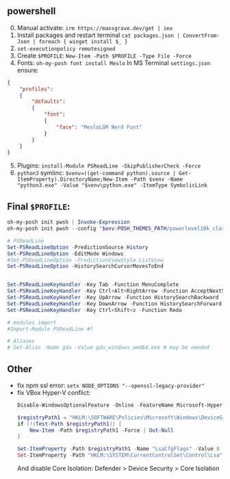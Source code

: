 ## powershell

0. Manual activate: `irm https://massgrave.dev/get | iex`
1. Install packages and restart terminal `cat packages.json | ConvertFrom-Json | foreach { winget install $_ }`
2. `set-executionpolicy remotesigned`
3. Create `$PROFILE`: `New-Item -Path $PROFILE -Type File -Force`
4. Fonts:
`oh-my-posh font install Meslo`
In MS Terminal `settings.json` ensure:
```json
{
    "profiles":
    {
        "defaults":
        {
            "font":
            {
                "face": "MesloLGM Nerd Font"
            }
        }
    }
}
```
5. Plugins:
`install-Module PSReadLine -SkipPublisherCheck -Force`
6. `python3` symlinc:
`$venv=((get-command python).source | Get-ItemProperty).DirectoryName;New-Item -Path $venv -Name "python3.exe" -Value "$venv\python.exe" -ItemType SymbolicLink`


## Final `$PROFILE`:
```ps1
oh-my-posh init pwsh | Invoke-Expression
oh-my-posh init pwsh --config "$env:POSH_THEMES_PATH/powerlevel10k_classic.omp.json" | Invoke-Expression

# PSReadLine
Set-PSReadLineOption -PredictionSource History
Set-PSReadLineOption -EditMode Windows
#Set-PSReadLineOption -PredictionViewStyle ListView
Set-PSReadLineOption -HistorySearchCursorMovesToEnd


Set-PSReadLineKeyHandler -Key Tab -Function MenuComplete
Set-PSReadLineKeyHandler -Key Ctrl+Alt+RightArrow -Function AcceptNextSuggestionWord
Set-PSReadLineKeyHandler -Key UpArrow -Function HistorySearchBackward
Set-PSReadLineKeyHandler -Key DownArrow -Function HistorySearchForward
Set-PSReadLineKeyHandler -Key Ctrl+Shift+z -Function Redo

# modules import
#Import-Module PSReadLine #?

# Aliases
# Set-Alias -Name gdu -Value gdu_windows_amd64.exe # may be needed
```

## Other
- fix npm ssl error: `setx NODE_OPTIONS "--openssl-legacy-provider"`
- fix VBox Hyper-V conflict:
    ```ps1
    Disable-WindowsOptionalFeature -Online -FeatureName Microsoft-Hyper-V-Hypervisor

    $registryPath1 = "HKLM:\SOFTWARE\Policies\Microsoft\Windows\DeviceGuard"
    if (!(Test-Path $registryPath1)) {
        New-Item -Path $registryPath1 -Force | Out-Null
    }

    Set-ItemProperty -Path $registryPath1 -Name "LsaCfgFlags" -Value 0
    Set-ItemProperty -Path "HKLM:\SYSTEM\CurrentControlSet\Control\Lsa" -Name "LsaCfgFlags" -Value 0
    ```
    And disable Core Isolation: Defender > Device Security > Core Isolation